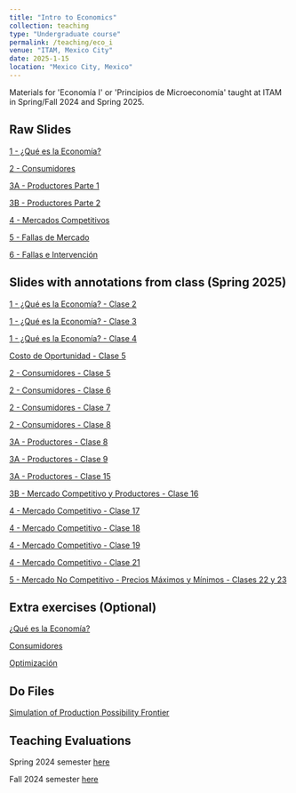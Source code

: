 ```yaml
---
title: "Intro to Economics"
collection: teaching
type: "Undergraduate course"
permalink: /teaching/eco_i
venue: "ITAM, Mexico City"
date: 2025-1-15
location: "Mexico City, Mexico"
---
```


Materials for 'Economía I' or 'Principios de Microeconomía' taught at ITAM in Spring/Fall 2024 and Spring 2025.

## Raw Slides
[1 - ¿Qué es la Economía?](https://robertoglz.github.io/files/Eco_1/01_Qué_es_la_economía.pdf)

[2 - Consumidores](https://robertoglz.github.io/files/Eco_1/02_Consumidores.pdf)

[3A - Productores Parte 1](https://robertoglz.github.io/files/Eco_1/03_A_Productores.pdf)

[3B - Productores Parte 2](https://robertoglz.github.io/files/Eco_1/03_B_Mercado_Competitivo_y_Decisión_de_Producción.pdf)

[4 - Mercados Competitivos](https://robertoglz.github.io/files/Eco_1/04_Mercados_Competitivos.pdf)

[5 - Fallas de Mercado](https://robertoglz.github.io/files/Eco_1/05_Fallas_de_Mercado.pdf)

[6 - Fallas e Intervención](https://robertoglz.github.io/files/Eco_1/06_Fallas_e_Intervención.pdf)

## Slides with annotations from class (Spring 2025)
[1 - ¿Qué es la Economía? - Clase 2](https://robertoglz.github.io/files/Eco_1/annotated/tema_1_clase_2.pdf)

[1 - ¿Qué es la Economía? - Clase 3](https://robertoglz.github.io/files/Eco_1/annotated/tema_1_clase_3.pdf)

[1 - ¿Qué es la Economía? - Clase 4](https://robertoglz.github.io/files/Eco_1/annotated/tema_1_clase_4.pdf)

[Costo de Oportunidad - Clase 5](https://robertoglz.github.io/files/Eco_1/annotated/tema_1_clase_5.pdf)

[2 - Consumidores - Clase 5](https://robertoglz.github.io/files/Eco_1/annotated/tema_2_clase_5.pdf)

[2 - Consumidores - Clase 6](https://robertoglz.github.io/files/Eco_1/annotated/tema_2_clase_6.pdf)

[2 - Consumidores - Clase 7](https://robertoglz.github.io/files/Eco_1/annotated/tema_2_clase_7.pdf)

[2 - Consumidores - Clase 8](https://robertoglz.github.io/files/Eco_1/annotated/tema_2_clase_8.pdf)

[3A - Productores - Clase 8](https://robertoglz.github.io/files/Eco_1/annotated/tema_3_clase_8.pdf)

[3A - Productores - Clase 9](https://robertoglz.github.io/files/Eco_1/annotated/tema_3_clase_9.pdf)

[3A - Productores - Clase 15](https://robertoglz.github.io/files/Eco_1/annotated/tema_3_clase_15.pdf)

[3B - Mercado Competitivo y Productores - Clase 16](https://robertoglz.github.io/files/Eco_1/annotated/tema_3_clase_16.pdf)

[4 - Mercado Competitivo - Clase 17](https://robertoglz.github.io/files/Eco_1/annotated/tema_4_clase_17.pdf)

[4 - Mercado Competitivo - Clase 18](https://robertoglz.github.io/files/Eco_1/annotated/tema_4_clase_18.pdf)

[4 - Mercado Competitivo - Clase 19](https://robertoglz.github.io/files/Eco_1/annotated/tema_4_clase_19.pdf)

[4 - Mercado Competitivo - Clase 21](https://robertoglz.github.io/files/Eco_1/annotated/tema_4_clase_21.pdf)

[5 - Mercado No Competitivo - Precios Máximos y Mínimos - Clases 22 y 23](https://robertoglz.github.io/files/Eco_1/annotated/tema_5_clases_22_23.pdf)

## Extra exercises (Optional)

[¿Qué es la Economía?](https://robertoglz.github.io/files/Eco_1/homework/Tarea_1_Eco_1.pdf)

[Consumidores](https://robertoglz.github.io/files/Eco_1/homework/Tarea_2_Eco_1.pdf)

[Optimización](https://robertoglz.github.io/files/Eco_1/homework/Tarea_3_Eco_1.pdf)

## Do Files
[Simulation of Production Possibility Frontier](https://robertoglz.github.io/files/Eco_1/simulation_fpp.do)

## Teaching Evaluations
Spring 2024 semester [here](https://robertoglz.github.io/files/Evals_Spring_2024_Eco_1.pdf)

Fall 2024 semester [here](https://robertoglz.github.io/files/Evals_Fall_2024_Eco_1.pdf)
